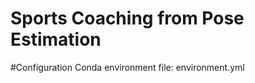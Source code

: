 # Sports Coaching from Pose Estimation

#Configuration
Conda environment file: environment.yml





